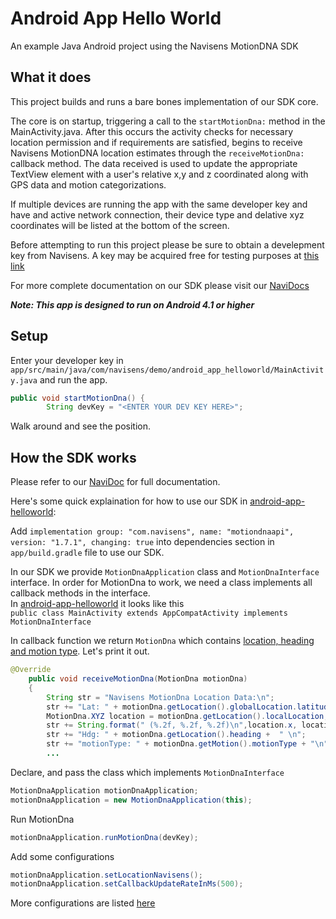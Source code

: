 # Android App Hello World

An example Java Android project using the Navisens MotionDNA SDK

## What it does
This project builds and runs a bare bones implementation of our SDK core. 

The core is on startup, triggering a call to the ```startMotionDna:``` method in the MainActivity.java. After this occurs the activity checks for necessary location permission and if requirements are satisfied, begins to receive Navisens MotionDNA location estimates through the ```receiveMotionDna:``` callback method. The data received is used to update the appropriate TextView element with a user's relative x,y and z coordinated along with GPS data and motion categorizations.

If multiple devices are running the app with the same developer key and have and active network connection, their device type and delative xyz coordinates will be listed at the bottom of the screen.

Before attempting to run this project please be sure to obtain a develepment key from Navisens. A key may be acquired free for testing purposes at [this link](https://navisens.com/index.html#contact)

For more complete documentation on our SDK please visit our [NaviDocs](https://github.com/navisens/NaviDocs)

___Note: This app is designed to run on Android 4.1 or higher___


## Setup

Enter your developer key in `app/src/main/java/com/navisens/demo/android_app_helloworld/MainActivity.java` and run the app.
```java
public void startMotionDna() {
        String devKey = "<ENTER YOUR DEV KEY HERE>";
```

Walk around and see the position.

## How the SDK works

Please refer to our [NaviDoc](https://github.com/navisens/NaviDocs/blob/master/API.Android.md#api) for full documentation.

Here's some quick explaination for how to use our SDK in [android-app-helloworld](https://github.com/navisens/android-app-helloworld):

Add `implementation group: "com.navisens", name: "motiondnaapi", version: "1.7.1", changing: true` into dependencies section in `app/build.gradle` file to use our SDK.

In our SDK we provide `MotionDnaApplication` class and `MotionDnaInterface` interface. In order for MotionDna to work, we need a class implements all callback methods in the interface.  
In [android-app-helloworld](https://github.com/navisens/android-app-helloworld) it looks like this  
`public class MainActivity extends AppCompatActivity implements MotionDnaInterface`

In callback function we return `MotionDna` which contains [location, heading and motion type](https://github.com/navisens/NaviDocs/blob/master/API.Android.md#getters). Let's print it out.
```java
@Override
    public void receiveMotionDna(MotionDna motionDna)
    {
        String str = "Navisens MotionDna Location Data:\n";
        str += "Lat: " + motionDna.getLocation().globalLocation.latitude + " Lon: " + motionDna.getLocation().globalLocation.longitude + "\n";
        MotionDna.XYZ location = motionDna.getLocation().localLocation;
        str += String.format(" (%.2f, %.2f, %.2f)\n",location.x, location.y, location.z);
        str += "Hdg: " + motionDna.getLocation().heading +  " \n";
        str += "motionType: " + motionDna.getMotion().motionType + "\n";
        ...
```

Declare, and pass the class which implements `MotionDnaInterface`  
```java
MotionDnaApplication motionDnaApplication;
motionDnaApplication = new MotionDnaApplication(this);
```

Run MotionDna  
```java
motionDnaApplication.runMotionDna(devKey);
```

Add some configurations  
```java
motionDnaApplication.setLocationNavisens();
motionDnaApplication.setCallbackUpdateRateInMs(500);
```

More configurations are listed [here](https://github.com/navisens/NaviDocs/blob/master/API.Android.md#control)
